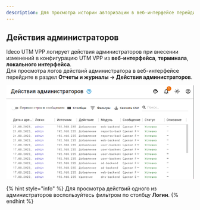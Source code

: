 ```yaml
---
description: Для просмотра истории авторизации в веб-интерфейсе перейдите в раздел Отчеты и журналы -> Действия администраторов.
---
```

## Действия администраторов

Ideco UTM VPP логирует действия администраторов при внесении изменений в конфигурацию UTM VPP из **веб-интерфейса**, **терминала**, **локального интерфейса**.\
Для просмотра логов действий администратора в веб-интерфейсе перейдите в раздел **Отчеты и журналы -> Действия администраторов**.

![](../../.gitbook/assets/log2.png)

{% hint style="info" %}
Для просмотра действий одного из администраторов воспользуйтесь фильтром по столбцу **Логин**.
{% endhint %}